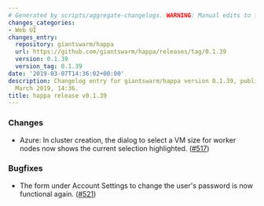 ```yaml
---
# Generated by scripts/aggregate-changelogs. WARNING: Manual edits to this files will be overwritten.
changes_categories:
- Web UI
changes_entry:
  repository: giantswarm/happa
  url: https://github.com/giantswarm/happa/releases/tag/0.1.39
  version: 0.1.39
  version_tag: 0.1.39
date: '2019-03-07T14:36:02+00:00'
description: Changelog entry for giantswarm/happa version 0.1.39, published on 07
  March 2019, 14:36.
title: happa release v0.1.39
---
```


### Changes

- Azure: In cluster creation, the dialog to select a VM size for worker nodes now shows the current selection highlighted. ([#517](https://github.com/giantswarm/happa/pull/517))

### Bugfixes

- The form under Account Settings to change the user's password is now functional again. ([#521](https://github.com/giantswarm/happa/pull/521))
